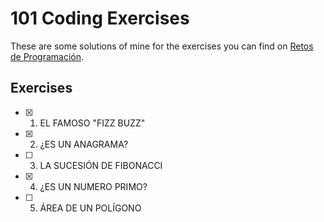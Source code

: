 # 101 Coding Exercises

These are some solutions of mine for the exercises you can find on [Retos de Programación](https://retosdeprogramacion.com/ejercicios/).

## Exercises

- [x] 1. EL FAMOSO "FIZZ BUZZ"
- [x] 2. ¿ES UN ANAGRAMA?
- [ ] 3. LA SUCESIÓN DE FIBONACCI
- [x] 4. ¿ES UN NUMERO PRIMO?
- [ ] 5. ÁREA DE UN POLÍGONO  
